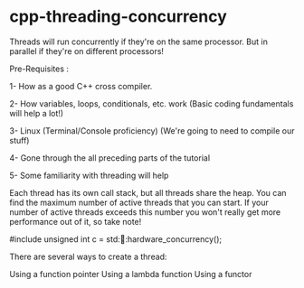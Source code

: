# cpp-threading-concurrency
Threads will run concurrently if they're on the same processor. But in parallel if they're on different processors!

Pre-Requisites : 

1- How as a good C++  cross  compiler. 

2- How variables, loops, conditionals, etc. work (Basic coding fundamentals will help a lot!)

3- Linux (Terminal/Console proficiency) (We're going to need to compile our stuff)

4- Gone through the all preceding parts of the tutorial

5- Some familiarity with threading will help

Each thread has its own call stack, but all threads share the heap.
You can find the maximum number of active threads that you can start. If your number of active threads exceeds this number you won't really get more performance out of it, so take note!

#include <thread>
unsigned int c = std::thread::hardware_concurrency();

There are several ways to create a thread:

Using a function pointer
Using a lambda function
Using a functor
